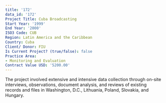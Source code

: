 ```yaml
---
title: '172'
data_id: '172'
Project Title: Cuba Broadcasting
Start Year: '1999'
End Year: '2000'
ISO3 Code: CUB
Region: Latin America and the Caribbean
Country: Cuba
Client/ Donor: FIU
Is Current Project? (true/false): false
Practice Area:
- Monitoring and Evaluation
Contract Value USD: '5200.00'
---
```


The project involved extensive and intensive data collection through on-site interviews, observations, document analysis, and reviews of existing records and files in Washington, D.C., Lithuania, Poland, Slovakia, and Hungary.